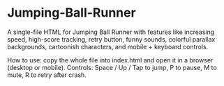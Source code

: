 # Jumping-Ball-Runner
A single-file HTML for Jumping Ball Runner with features like increasing speed, high-score tracking, retry button, funny sounds, colorful parallax backgrounds, cartoonish characters, and mobile + keyboard controls.

How to use: copy the whole file into index.html and open it in a browser (desktop or mobile). 
Controls: Space / Up / Tap to jump, P to pause, M to mute, R to retry after crash.
